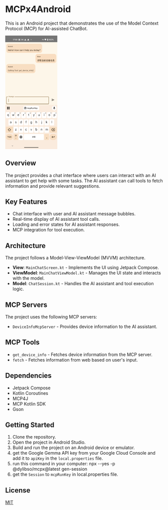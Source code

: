 # MCPx4Android

This is an Android project that demonstrates the use of the Model Context Protocol (MCP) for AI-assisted ChatBot.

<img src="./snapshots/Screenshot_20250505_175028.png" alt="img" style="width: 33%;" />

## Overview

The project provides a chat interface where users can interact with an AI assistant to get help with some tasks. The AI assistant can call tools to fetch information and provide relevant suggestions.

## Key Features

*   Chat interface with user and AI assistant message bubbles.
*   Real-time display of AI assistant tool calls.
*   Loading and error states for AI assistant responses.
*   MCP integration for tool execution.

## Architecture

The project follows a Model-View-ViewModel (MVVM) architecture.

*   **View**: `MainChatScreen.kt` - Implements the UI using Jetpack Compose.
*   **ViewModel**: `MainChatViewModel.kt` - Manages the UI state and interacts with the model.
*   **Model**: `ChatSession.kt` - Handles the AI assistant and tool execution logic.

## MCP Servers

The project uses the following MCP servers:

*   `DeviceInfoMcpServer` - Provides device information to the AI assistant.

## MCP Tools

* `get_device_info` - Fetches device information from the MCP server.
* `fetch` - Fetches information from web based on user's input.

## Dependencies

*   Jetpack Compose
*   Kotlin Coroutines
*   MCP4J
*   MCP Kotlin SDK
*   Gson

## Getting Started

1.  Clone the repository.
2.  Open the project in Android Studio.
3.  Build and run the project on an Android device or emulator.
4.  get the Google Gemma API key from your Google Cloud Console and add it to `apiKey` in the `local.properties` file.
5.  run this command in your computer: npx --yes -p @dylibso/mcpx@latest gen-session
6.  get the `Session` to `mcpRunKey` in local.properties file.

## License

[MIT](LICENSE)
